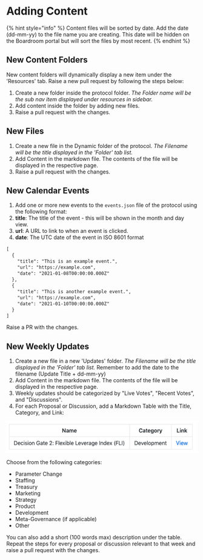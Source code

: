 # Adding Content

{% hint style="info" %}
Content files will be sorted by date. Add the date \(dd-mm-yy\) to the file name you are creating. This date will be hidden on the Boardroom portal but will sort the files by most recent.
{% endhint %}

## New Content Folders

New content folders will dynamically display a new item under the 'Resources' tab. Raise a new pull request by following the steps below:

1. Create a new folder inside the protocol folder. _The Folder name will be the sub nav item displayed under resources in sidebar._
2. Add content inside the folder by adding new files.
3. Raise a pull request with the changes.

## New Files

1. Create a new file in the Dynamic folder of the protocol. _The Filename will be the title displayed in the 'Folder' tab list._
2. Add Content in the markdown file. The contents of the file will be displayed in the respective page.
3. Raise a pull request with the changes.

## New Calendar Events

1. Add one or more new events to the `events.json` file of the protocol using the following format:
2. **title**: The title of the event - this will be shown in the month and day view.
3. **url**: A URL to link to when an event is clicked.
4. **date**: The UTC date of the event in ISO 8601 format

```text
[
  {
    "title": "This is an example event.",
    "url": "https://example.com",
    "date": "2021-01-08T00:00:00.000Z"
  },
  {
    "title": "This is another example event.",
    "url": "https://example.com",
    "date": "2021-01-10T00:00:00.000Z"
  }
]
```

Raise a PR with the changes.

## New Weekly Updates

1. Create a new file in a new 'Updates' folder. _The Filename will be the title displayed in the 'Folder' tab list._ Remember to add the date to the filename \(Update Title + dd-mm-yy\)
2. Add Content in the markdown file. The contents of the file will be displayed in the respective page.
3. Weekly updates should be categorized by "Live Votes", "Recent Votes", and "Discussions".
4. For each Proposal or Discussion, add a Markdown Table with the Title, Category, and Link:

![](../../../../.gitbook/assets/weekly-update-example.png)

Choose from the following categories:

* Parameter Change
* Staffing
* Treasury
* Marketing
* Strategy
* Product
* Development
* Meta-Governance \(if applicable\)
* Other

You can also add a short \(100 words max\) description under the table. Repeat the steps for every proposal or discussion relevant to that week and raise a pull request with the changes.

